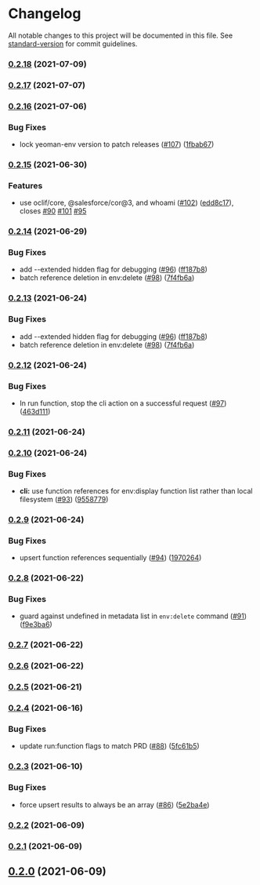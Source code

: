 # Changelog

All notable changes to this project will be documented in this file. See [standard-version](https://github.com/conventional-changelog/standard-version) for commit guidelines.

### [0.2.18](https://github.com/salesforcecli/plugin-functions/compare/v0.2.17...v0.2.18) (2021-07-09)

### [0.2.17](https://github.com/salesforcecli/plugin-functions/compare/v0.2.16...v0.2.17) (2021-07-07)

### [0.2.16](https://github.com/salesforcecli/plugin-functions/compare/v0.2.15...v0.2.16) (2021-07-06)

### Bug Fixes

- lock yeoman-env version to patch releases ([#107](https://github.com/salesforcecli/plugin-functions/issues/107)) ([1fbab67](https://github.com/salesforcecli/plugin-functions/commit/1fbab6763631d5be13723b19957c5b16b1296ac5))

### [0.2.15](https://github.com/salesforcecli/plugin-functions/compare/v0.2.14...v0.2.15) (2021-06-30)

### Features

- use oclif/core, @salesforce/cor@3, and whoami ([#102](https://github.com/salesforcecli/plugin-functions/issues/102)) ([edd8c17](https://github.com/salesforcecli/plugin-functions/commit/edd8c17cf4d40aac173dabafe9f7cc1c48affd59)), closes [#90](https://github.com/salesforcecli/plugin-functions/issues/90) [#101](https://github.com/salesforcecli/plugin-functions/issues/101) [#95](https://github.com/salesforcecli/plugin-functions/issues/95)

### [0.2.14](https://github.com/salesforcecli/plugin-functions/compare/v0.2.12...v0.2.14) (2021-06-29)

### Bug Fixes

- add --extended hidden flag for debugging ([#96](https://github.com/salesforcecli/plugin-functions/issues/96)) ([ff187b8](https://github.com/salesforcecli/plugin-functions/commit/ff187b8bbf82c4acd849878152b0e2ba12258426))
- batch reference deletion in env:delete ([#98](https://github.com/salesforcecli/plugin-functions/issues/98)) ([7f4fb6a](https://github.com/salesforcecli/plugin-functions/commit/7f4fb6a2195ee34e93ddbe327ddd80dd8ea3097f))

### [0.2.13](https://github.com/salesforcecli/plugin-functions/compare/v0.2.12...v0.2.13) (2021-06-24)

### Bug Fixes

- add --extended hidden flag for debugging ([#96](https://github.com/salesforcecli/plugin-functions/issues/96)) ([ff187b8](https://github.com/salesforcecli/plugin-functions/commit/ff187b8bbf82c4acd849878152b0e2ba12258426))
- batch reference deletion in env:delete ([#98](https://github.com/salesforcecli/plugin-functions/issues/98)) ([7f4fb6a](https://github.com/salesforcecli/plugin-functions/commit/7f4fb6a2195ee34e93ddbe327ddd80dd8ea3097f))

### [0.2.12](https://github.com/salesforcecli/plugin-functions/compare/v0.2.11...v0.2.12) (2021-06-24)

### Bug Fixes

- In run function, stop the cli action on a successful request ([#97](https://github.com/salesforcecli/plugin-functions/issues/97)) ([463d111](https://github.com/salesforcecli/plugin-functions/commit/463d111cf1f5e5978bf78b9774a1801d204f256b))

### [0.2.11](https://github.com/salesforcecli/plugin-functions/compare/v0.2.10...v0.2.11) (2021-06-24)

### [0.2.10](https://github.com/salesforcecli/plugin-functions/compare/v0.2.9...v0.2.10) (2021-06-24)

### Bug Fixes

- **cli:** use function references for env:display function list rather than local filesystem ([#93](https://github.com/salesforcecli/plugin-functions/issues/93)) ([9558779](https://github.com/salesforcecli/plugin-functions/commit/9558779a02c653c5e00d486bed9e0f0b5fdb17ef))

### [0.2.9](https://github.com/salesforcecli/plugin-functions/compare/v0.2.8...v0.2.9) (2021-06-24)

### Bug Fixes

- upsert function references sequentially ([#94](https://github.com/salesforcecli/plugin-functions/issues/94)) ([1970264](https://github.com/salesforcecli/plugin-functions/commit/1970264a6be0514ed5cb93a02c9ff10cffc39dc9))

### [0.2.8](https://github.com/salesforcecli/plugin-functions/compare/v0.2.7...v0.2.8) (2021-06-22)

### Bug Fixes

- guard against undefined in metadata list in `env:delete` command ([#91](https://github.com/salesforcecli/plugin-functions/issues/91)) ([f9e3ba6](https://github.com/salesforcecli/plugin-functions/commit/f9e3ba64703c68e2eb3a86a505c2549b88f53d12))

### [0.2.7](https://github.com/salesforcecli/plugin-functions/compare/v0.2.6...v0.2.7) (2021-06-22)

### [0.2.6](https://github.com/salesforcecli/plugin-functions/compare/v0.2.5...v0.2.6) (2021-06-22)

### [0.2.5](https://github.com/salesforcecli/plugin-functions/compare/v0.2.4...v0.2.5) (2021-06-21)

### [0.2.4](https://github.com/salesforcecli/plugin-functions/compare/v0.2.3...v0.2.4) (2021-06-16)

### Bug Fixes

- update run:function flags to match PRD ([#88](https://github.com/salesforcecli/plugin-functions/issues/88)) ([5fc61b5](https://github.com/salesforcecli/plugin-functions/commit/5fc61b5e5786c316a8957849b7aa829bd886570b))

### [0.2.3](https://github.com/salesforcecli/plugin-functions/compare/v0.2.2...v0.2.3) (2021-06-10)

### Bug Fixes

- force upsert results to always be an array ([#86](https://github.com/salesforcecli/plugin-functions/issues/86)) ([5e2ba4e](https://github.com/salesforcecli/plugin-functions/commit/5e2ba4e8329d3f476162346e814bc84fb55a306f))

### [0.2.2](https://github.com/salesforcecli/plugin-functions/compare/v0.2.1...v0.2.2) (2021-06-09)

### [0.2.1](https://github.com/salesforcecli/plugin-functions/compare/v0.2.0...v0.2.1) (2021-06-09)

## [0.2.0](https://github.com/salesforcecli/plugin-functions/compare/v0.1.6...v0.2.0) (2021-06-09)
